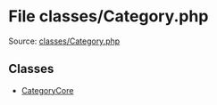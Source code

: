 File classes/Category.php
=========

Source: [classes/Category.php](https://github.com/PrestaShop/PrestaShop/blob/1.5.0.5/classes/Category.php)


Classes
-------

* [CategoryCore](class.CategoryCore.md)

